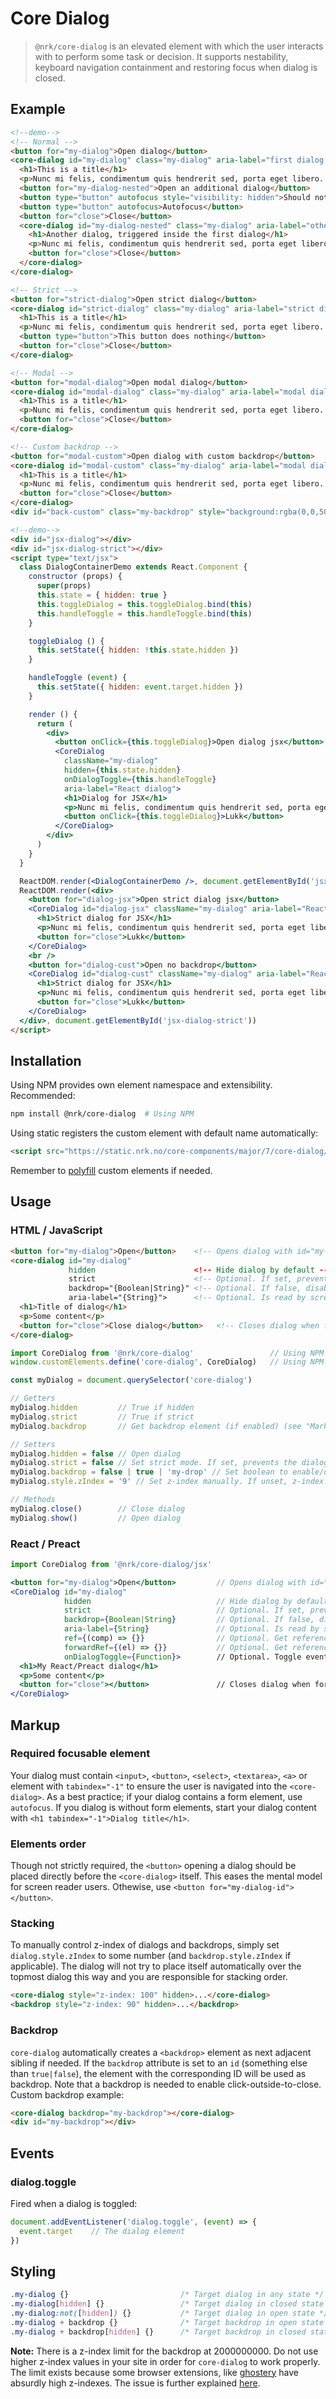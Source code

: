 # Core Dialog

> `@nrk/core-dialog` is an elevated element with which the user interacts with to perform some task or decision.
> It supports nestability, keyboard navigation containment and restoring focus when dialog is closed.


<!-- <script src="https://unpkg.com/preact"></script>
<script src="https://unpkg.com/preact-compat"></script>
<script>
  window.React = preactCompat
  window.ReactDOM = preactCompat
</script>-->
<!--demo
<script src="https://unpkg.com/@webcomponents/custom-elements"></script>
<script src="core-dialog/core-dialog.min.js"></script>
<script src="core-dialog/core-dialog.jsx.js"></script>
<style>
  .my-dialog h1 { margin-top: 0 }
  .my-dialog {
    position: absolute;
    margin: auto;
    top: 5%;
    left: 0;
    right: 0;
    border: 0;
    padding: 2em;
    width: 100%;
    max-width: 300px;
    background: #fff;
    transition: .2s;
  }

  .my-dialog + backdrop,
  .my-backdrop {
    position: fixed;
    background: rgba(0,0,0,.3);
    top: 0;
    left: 0;
    right: 0;
    bottom: 0;
    transition: .2s;
  }
  .my-dialog[hidden],
  .my-dialog + backdrop[hidden],
  .my-backdrop[hidden] {
    pointer-events: none;
    visibility: hidden;
    display: block;
    opacity: 0;
  }
</style>
demo-->

## Example

```html
<!--demo-->
<!-- Normal -->
<button for="my-dialog">Open dialog</button>
<core-dialog id="my-dialog" class="my-dialog" aria-label="first dialog title" hidden>
  <h1>This is a title</h1>
  <p>Nunc mi felis, condimentum quis hendrerit sed, porta eget libero. Aenean scelerisque ex eu nisi varius hendrerit. Suspendisse elementum quis massa at vehicula. Nulla lacinia mi pulvinar, venenatis nisi ut, commodo quam. Praesent egestas mi sit amet quam porttitor, mollis mattis mi rhoncus.</p>
  <button for="my-dialog-nested">Open an additional dialog</button>
  <button type="button" autofocus style="visibility: hidden">Should not be focusable</button>
  <button type="button" autofocus>Autofocus</button>
  <button for="close">Close</button>
  <core-dialog id="my-dialog-nested" class="my-dialog" aria-label="other dialog title" hidden>
    <h1>Another dialog, triggered inside the first dialog</h1>
    <p>Nunc mi felis, condimentum quis hendrerit sed, porta eget libero.</p>
    <button for="close">Close</button>
  </core-dialog>
</core-dialog>

<!-- Strict -->
<button for="strict-dialog">Open strict dialog</button>
<core-dialog id="strict-dialog" class="my-dialog" aria-label="strict dialog title" hidden strict>
  <h1>This is a title</h1>
  <p>Nunc mi felis, condimentum quis hendrerit sed, porta eget libero. Aenean scelerisque ex eu nisi varius hendrerit. Suspendisse elementum quis massa at vehicula. Nulla lacinia mi pulvinar, venenatis nisi ut, commodo quam. Praesent egestas mi sit amet quam porttitor, mollis mattis mi rhoncus.</p>
  <button type="button">This button does nothing</button>
  <button for="close">Close</button>
</core-dialog>

<!-- Modal -->
<button for="modal-dialog">Open modal dialog</button>
<core-dialog id="modal-dialog" class="my-dialog" aria-label="modal dialog title" hidden backdrop="false">
  <h1>This is a title</h1>
  <p>Nunc mi felis, condimentum quis hendrerit sed, porta eget libero. Aenean scelerisque ex eu nisi varius hendrerit. Suspendisse elementum quis massa at vehicula. Nulla lacinia mi pulvinar, venenatis nisi ut, commodo quam. Praesent egestas mi sit amet quam porttitor, mollis mattis mi rhoncus.</p>
  <button for="close">Close</button>
</core-dialog>

<!-- Custom backdrop -->
<button for="modal-custom">Open dialog with custom backdrop</button>
<core-dialog id="modal-custom" class="my-dialog" aria-label="modal dialog title" hidden backdrop="back-custom">
  <h1>This is a title</h1>
  <p>Nunc mi felis, condimentum quis hendrerit sed, porta eget libero. Aenean scelerisque ex eu nisi varius hendrerit. Suspendisse elementum quis massa at vehicula. Nulla lacinia mi pulvinar, venenatis nisi ut, commodo quam. Praesent egestas mi sit amet quam porttitor, mollis mattis mi rhoncus.</p>
  <button for="close">Close</button>
</core-dialog>
<div id="back-custom" class="my-backdrop" style="background:rgba(0,0,50,.8)" hidden></div>
```

```html
<!--demo-->
<div id="jsx-dialog"></div>
<div id="jsx-dialog-strict"></div>
<script type="text/jsx">
  class DialogContainerDemo extends React.Component {
    constructor (props) {
      super(props)
      this.state = { hidden: true }
      this.toggleDialog = this.toggleDialog.bind(this)
      this.handleToggle = this.handleToggle.bind(this)
    }

    toggleDialog () {
      this.setState({ hidden: !this.state.hidden })
    }

    handleToggle (event) {
      this.setState({ hidden: event.target.hidden })
    }

    render () {
      return (
        <div>
          <button onClick={this.toggleDialog}>Open dialog jsx</button>
          <CoreDialog
            className="my-dialog"
            hidden={this.state.hidden}
            onDialogToggle={this.handleToggle}
            aria-label="React dialog">
            <h1>Dialog for JSX</h1>
            <p>Nunc mi felis, condimentum quis hendrerit sed, porta eget libero. Aenean scelerisque ex eu nisi varius hendrerit. Suspendisse elementum quis massa at vehicula. Nulla lacinia mi pulvinar, venenatis nisi ut, commodo quam. Praesent egestas mi sit amet quam porttitor, mollis mattis mi rhoncus.</p>
            <button onClick={this.toggleDialog}>Lukk</button>
          </CoreDialog>
        </div>
      )
    }
  }

  ReactDOM.render(<DialogContainerDemo />, document.getElementById('jsx-dialog'))
  ReactDOM.render(<div>
    <button for="dialog-jsx">Open strict dialog jsx</button>
    <CoreDialog id="dialog-jsx" className="my-dialog" aria-label="React dialog" hidden strict backdrop>
      <h1>Strict dialog for JSX</h1>
      <p>Nunc mi felis, condimentum quis hendrerit sed, porta eget libero. Aenean scelerisque ex eu nisi varius hendrerit. Suspendisse elementum quis massa at vehicula. Nulla lacinia mi pulvinar, venenatis nisi ut, commodo quam. Praesent egestas mi sit amet quam porttitor, mollis mattis mi rhoncus.</p>
      <button for="close">Lukk</button>
    </CoreDialog>
    <br />
    <button for="dialog-cust">Open no backdrop</button>
    <CoreDialog id="dialog-cust" className="my-dialog" aria-label="React dialog without backdrop" backdrop={false} hidden>
      <h1>Strict dialog for JSX</h1>
      <p>Nunc mi felis, condimentum quis hendrerit sed, porta eget libero. Aenean scelerisque ex eu nisi varius hendrerit. Suspendisse elementum quis massa at vehicula. Nulla lacinia mi pulvinar, venenatis nisi ut, commodo quam. Praesent egestas mi sit amet quam porttitor, mollis mattis mi rhoncus.</p>
      <button for="close">Lukk</button>
    </CoreDialog>
  </div>, document.getElementById('jsx-dialog-strict'))
</script>
```


## Installation

Using NPM provides own element namespace and extensibility.
Recommended:

```bash
npm install @nrk/core-dialog  # Using NPM
```

Using static registers the custom element with default name automatically:

```html
<script src="https://static.nrk.no/core-components/major/7/core-dialog/core-dialog.min.js"></script>  <!-- Using static -->
```

Remember to [polyfill](https://github.com/webcomponents/polyfills#custom-elements) custom elements if needed.


## Usage

### HTML / JavaScript

```html
<button for="my-dialog">Open</button>    <!-- Opens dialog with id="my-dialog" -->
<core-dialog id="my-dialog"
             hidden                      <!-- Hide dialog by default -->
             strict                      <!-- Optional. If set, prevents the dialog from closing on ESC-key and on backdrop click -->
             backdrop="{Boolean|String}" <!-- Optional. If false, disables backdrop, string ID points to custom backdrop element -->
             aria-label="{String}">      <!-- Optional. Is read by screen readers -->
  <h1>Title of dialog</h1>
  <p>Some content</p>
  <button for="close">Close dialog</button>   <!-- Closes dialog when for="close" -->
</core-dialog>
```

```js
import CoreDialog from '@nrk/core-dialog'                 // Using NPM
window.customElements.define('core-dialog', CoreDialog)   // Using NPM. Replace 'core-dialog' with 'my-dialog' to namespace

const myDialog = document.querySelector('core-dialog')

// Getters
myDialog.hidden         // True if hidden
myDialog.strict         // True if strict
myDialog.backdrop       // Get backdrop element (if enabled) (see "Markup" for more info)

// Setters
myDialog.hidden = false // Open dialog
myDialog.strict = false // Set strict mode. If set, prevents the dialog from closing on ESC-key and on backdrop click
myDialog.backdrop = false | true | 'my-drop' // Set boolean to enable/disable backdrop or string ID to point to custom backdrop element
myDialog.style.zIndex = '9' // Set z-index manually. If unset, z-index is automatically set for both dialog and backdrop element. Default unset.

// Methods
myDialog.close()        // Close dialog
myDialog.show()         // Open dialog
```

### React / Preact

```jsx
import CoreDialog from '@nrk/core-dialog/jsx'

<button for="my-dialog">Open</button>         // Opens dialog with id="my-dialog"
<CoreDialog id="my-dialog"
            hidden                            // Hide dialog by default
            strict                            // Optional. If set, prevents the dialog from closing on ESC-key and on backdrop click
            backdrop={Boolean|String}         // Optional. If false, disables backdrop, string ID points to custom backdrop element
            aria-label={String}               // Optional. Is read by screen readers
            ref={(comp) => {}}                // Optional. Get reference to React component
            forwardRef={(el) => {}}           // Optional. Get reference to underlying DOM custom element
            onDialogToggle={Function}>        // Optional. Toggle event handler. See event 'dialog.toggle'
  <h1>My React/Preact dialog</h1>
  <p>Some content</p>
  <button for="close"></button>               // Closes dialog when for="close"
</CoreDialog>
```



## Markup

### Required focusable element

Your dialog must contain `<input>`, `<button>`, `<select>`, `<textarea>`, `<a>`
or element with `tabindex="-1"` to ensure the user is navigated into the `<core-dialog>`.
As a best practice; if your dialog contains a form element, use `autofocus`.
If you dialog is without form elements, start your dialog
content with `<h1 tabindex="-1">Dialog title</h1>`.

### Elements order

Though not strictly required, the `<button>` opening a dialog should be placed directly before the `<core-dialog>` itself. This eases the mental model for screen reader users. Othewise, use `<button for="my-dialog-id"></button>`.

### Stacking

To manually control z-index of dialogs and backdrops, simply set `dialog.style.zIndex` to some number (and `backdrop.style.zIndex` if applicable). The dialog will not try to place itself automatically over the topmost dialog this way and you are responsible for stacking order.

```html
<core-dialog style="z-index: 100" hidden>...</core-dialog>
<backdrop style="z-index: 90" hidden>...</backdrop>
```

### Backdrop

`core-dialog` automatically creates a `<backdrop>` element as next adjacent sibling if needed. If the `backdrop` attribute is set to an `id` (something else than `true|false`), the element with the corresponding ID will be used as backdrop. Note that a backdrop is needed to enable click-outside-to-close. Custom backdrop example:

```html
<core-dialog backdrop="my-backdrop"></core-dialog>
<div id="my-backdrop"></div>
```


## Events

### dialog.toggle

Fired when a dialog is toggled:

```js
document.addEventListener('dialog.toggle', (event) => {
  event.target    // The dialog element
})
```

## Styling

```css
.my-dialog {}                         /* Target dialog in any state */
.my-dialog[hidden] {}                 /* Target dialog in closed state */
.my-dialog:not([hidden]) {}           /* Target dialog in open state */
.my-dialog + backdrop {}              /* Target backdrop in open state */
.my-dialog + backdrop[hidden] {}      /* Target backdrop in closed state */
```

**Note:** There is a z-index limit for the backdrop at 2000000000. Do not use higher z-index values in your site in order for `core-dialog` to work properly. The limit exists because some browser extensions, like [ghostery](https://chrome.google.com/webstore/detail/ghostery-%E2%80%93-privacy-ad-blo/mlomiejdfkolichcflejclcbmpeaniij?hl=en) have absurdly high z-indexes. The issue is further explained [here](https://techjunkie.com/maximum-z-index-value).
